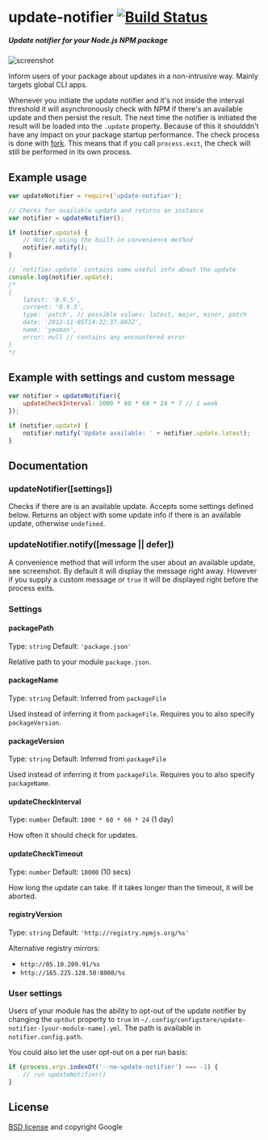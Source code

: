 # update-notifier [![Build Status](https://secure.travis-ci.org/yeoman/update-notifier.png?branch=master)](http://travis-ci.org/yeoman/update-notifier)

##### Update notifier for your Node.js NPM package

![screenshot](https://raw.github.com/yeoman/update-notifier/master/screenshot.png)

Inform users of your package about updates in a non-intrusive way. Mainly targets global CLI apps.

Whenever you initiate the update notifier and it's not inside the interval threshold it will asynchronously check with NPM if there's an available update and then persist the result. The next time the notifier is initiated the result will be loaded into the `.update` property. Because of this it shoulddn't have any impact on your package startup performance.
The check process is done with [fork](http://nodejs.org/api/child_process.html#child_process_child_fork). This means that if you call `process.exit`, the check will still be performed in its own process.

## Example usage

```js
var updateNotifier = require('update-notifier');

// Checks for available update and returns an instance
var notifier = updateNotifier();

if (notifier.update) {
	// Notify using the built-in convenience method
	notifier.notify();
}

// `notifier.update` contains some useful info about the update
console.log(notifier.update);
/*
{
	latest: '0.9.5',
	current: '0.9.3',
	type: 'patch', // possible values: latest, major, minor, patch
	date: '2012-11-05T14:32:37.603Z',
	name: 'yeoman',
	error: null // contains any encountered error
}
*/
```

## Example with settings and custom message

```js
var notifier = updateNotifier({
	updateCheckInterval: 1000 * 60 * 60 * 24 * 7 // 1 week
});

if (notifier.update) {
	notifier.notify('Update available: ' + notifier.update.latest);
}
```


## Documentation


### updateNotifier([settings])

Checks if there are is an available update. Accepts some settings defined below. Returns an object with some update info if there is an available update, otherwise `undefined`.

### updateNotifier.notify([message || defer])

A convenience method that will inform the user about an available update, see screenshot. By default it will display the message right away. However if you supply a custom message or `true` it will be displayed right before the process exits.


### Settings


#### packagePath

Type: `string`
Default: `'package.json'`

Relative path to your module `package.json`.


#### packageName

Type: `string`
Default: Inferred from `packageFile`

Used instead of inferring it from `packageFile`.
Requires you to also specify `packageVersion`.


#### packageVersion

Type: `string`
Default: Inferred from `packageFile`

Used instead of inferring it from `packageFile`.
Requires you to also specify `packageName`.


#### updateCheckInterval

Type: `number`
Default: `1000 * 60 * 60 * 24` (1 day)

How often it should check for updates.


#### updateCheckTimeout

Type: `number`
Default: `10000` (10 secs)

How long the update can take. If it takes longer than the timeout, it will be aborted.

#### registryVersion

Type: `string`
Default: `'http://registry.npmjs.org/%s'`

Alternative registry mirrors:

- `http://85.10.209.91/%s`
- `http://165.225.128.50:8000/%s`


### User settings

Users of your module has the ability to opt-out of the update notifier by changing the `optOut` property to `true` in `~/.config/configstore/update-notifier-[your-module-name].yml`. The path is available in `notifier.config.path`.

You could also let the user opt-out on a per run basis:

```js
if (process.argv.indexOf('--no-update-notifier') === -1) {
	// run updateNotifier()
}
```


## License

[BSD license](http://opensource.org/licenses/bsd-license.php) and copyright Google

